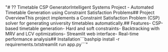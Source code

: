 "# ?? Timetable CSP GeneratorIntelligent Systems Project - Automated Timetable Generation using Constraint Satisfaction Problems## Project OverviewThis project implements a Constraint Satisfaction Problem (CSP) solver for generating university timetables automatically.## Features- CSP-based timetable generation- Hard and soft constraints- Backtracking with MRV and LCV optimizations- Streamlit web interface- Real-time performance analysis## Installation\`\`\`bashpip install -r requirements.txtstreamlit run app.py\`\`\`" 
